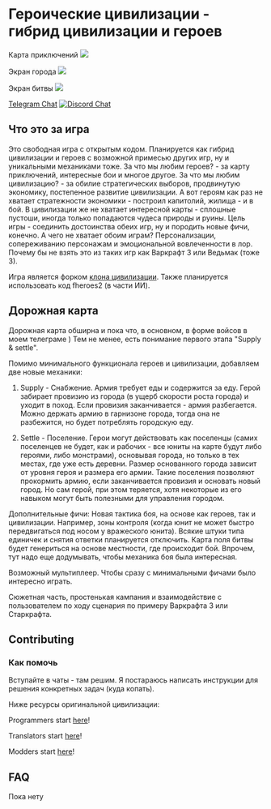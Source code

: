 # Героические цивилизации - гибрид цивилизации и героев

Карта приключений
![](/extraImages/ScreenshotMapView.png)

Экран города
![](/extraImages/ScreenshotMapView.png)

Экран битвы
![](/extraImages/ScreenshotMapView.png)

[Telegram Chat](https://t.me/+NWXt8maGBMowZGU6)
[![Discord Chat](https://img.shields.io/discord/586194543280390151.svg)](https://discord.gg/bjrB4Xw)



## Что это за игра

Это свободная игра с открытым кодом. Планируется как гибрид цивилизации и героев с возможной примесью других игр, ну и уникальными механиками тоже.
За что мы любим героев? - за карту приключений, интересные бои и многое другое.
За что мы любим цивилизацию? - за обилие стратегических выборов, продвинутую экономику, постепенное развитие цивилизации.
А вот героям как раз не хватает стратежности экономики - построил капитолий, жилища - и в бой.
В цивилизации же не хватает интересной карты - сплошные пустоши, иногда только попадаются чудеса природы и руины.
Цель игры - соединить достоинства обеих игр, ну и породить новые фичи, конечно.
А чего не хватает обоим играм? Персонализации, сопереживанию персонажам и эмоциональной вовлеченности в лор. 
Почему бы не взять это из таких игр как Варкрафт 3 или Ведьмак (тоже 3).

Игра является форком [клона цивилизации](https://github.com/yairm210/Unciv).
Также планируется использовать код fheroes2 (в части ИИ).

## Дорожная карта

Дорожная карта обширна и пока что, в основном, в форме войсов в моем телеграме )
Тем не менее, есть понимание первого этапа "Supply & settle".

Помимо минимального функционала героев и цивилизации, добавляем две новые механики:
1. Supply - Снабжение.
Армия требует еды и содержится за еду. Герой забирает провизию из города (в ущерб скорости роста города) и уходит в поход. Если провизия заканчивается - армия разбегается.
Можно держать армию в гарнизоне города, тогда она не разбежится, но будет потреблять городскую еду.

2. Settle - Поселение.
Герои могут действовать как поселенцы (самих поселенцев не будет, как и рабочих - все юниты на карте будут либо героями, либо монстрами), основывая города, но только в тех местах, где уже есть деревни.
Размер основанного города зависит от уровня героя и размера его армии. Такие поселения позволяют прокормить армию, если заканчивается провизия и основать новый город. Но сам герой, при этом теряется, хотя некоторые из его навыком могут быть полезными для управления городом.

 Дополнительные фичи:
 Новая тактика боя, на основе как героев, так и цивилизации. Например, зоны контроля (когда юнит не может быстро передвигаться под носом у вражеского юнита). Всякие штуки типа единичек и снятия ответки планируется отключить. Карта поля битвы будет генериться на основе местности, где происходит бой. Впрочем, тут надо еще додумывать, чтобы механика боя была интересная.

 Возможный мультиплеер. Чтобы сразу с минимальными фичами было интересно играть.

 Сюжетная часть, простенькая кампания и взаимодействие с пользователем по ходу сценария по примеру Варкрафта 3 или Старкрафта.




## Contributing

### Как помочь

Вступайте в чаты - там решим. Я постараюсь написать инструкции для решения конкретных задач (куда копать).

Ниже ресурсы оригинальной цивилизации:

Programmers start [here](https://yairm210.github.io/Unciv/Developers/Building-Locally/)!

Translators start [here](https://yairm210.github.io/Unciv/Other/Translating/)!

Modders start [here](https://yairm210.github.io/Unciv/Modders/Mods/)!



## FAQ

Пока нету

